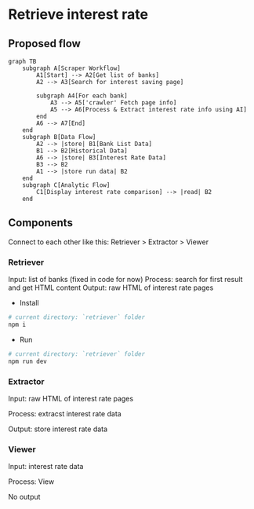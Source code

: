 # Retrieve interest rate

## Proposed flow

```mermaid
graph TB
    subgraph A[Scraper Workflow]
        A1[Start] --> A2[Get list of banks]
        A2 --> A3[Search for interest saving page]
        
        subgraph A4[For each bank]
            A3 --> A5['crawler' Fetch page info]
            A5 --> A6[Process & Extract interest rate info using AI]
        end
        A6 --> A7[End]
    end
    subgraph B[Data Flow]
        A2 --> |store| B1[Bank List Data]
        B1 --> B2[Historical Data]
        A6 --> |store| B3[Interest Rate Data]
        B3 --> B2
        A1 --> |store run data| B2
    end
    subgraph C[Analytic Flow]
        C1[Display interest rate comparison] --> |read| B2
    end
```

## Components

Connect to each other like this: Retriever > Extractor > Viewer

### Retriever
Input: list of banks (fixed in code for now)
Process: search for first result and get HTML content
Output: raw HTML of interest rate pages

* Install

```sh
# current directory: `retriever` folder
npm i
```

* Run

```sh
# current directory: `retriever` folder
npm run dev
```

### Extractor

Input: raw HTML of interest rate pages

Process: extracst interest rate data

Output: store interest rate data

### Viewer

Input: interest rate data

Process: View

No output
